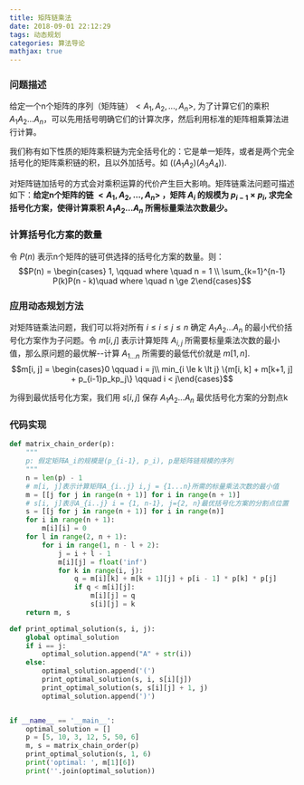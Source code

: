 ```yaml
---
title: 矩阵链乘法
date: 2018-09-01 22:12:29
tags: 动态规划
categories: 算法导论
mathjax: true
---
```

### 问题描述

给定一个n个矩阵的序列（矩阵链）$<A_1, A_2, ..., A_n>$, 为了计算它们的乘积 $A_1A_2...A_n$，可以先用括号明确它们的计算次序，然后利用标准的矩阵相乘算法进行计算。

我们称有如下性质的矩阵乘积链为完全括号化的：它是单一矩阵，或者是两个完全括号化的矩阵乘积链的积，且以外加括号。如 $((A_1A_2)(A_3A_4))$.

对矩阵链加括号的方式会对乘积运算的代价产生巨大影响。矩阵链乘法问题可描述如下：**给定n个矩阵的链 $<A_1, A_2, ..., A_n>$ ，矩阵 $A_i$ 的规模为 $p_{i-1} \times p_i$, 求完全括号化方案，使得计算乘积 $A_1A_2...A_n$ 所需标量乘法次数最少。**

### 计算括号化方案的数量

令 $P(n)$ 表示n个矩阵的链可供选择的括号化方案的数量。则：
$$P(n) = \begin{cases} 1, \qquad where \quad n = 1 \\ \sum_{k=1}^{n-1} P(k)P(n - k)\quad where \quad n \ge 2\end{cases}$$

### 应用动态规划方法

对矩阵链乘法问题，我们可以将对所有 $i \le i \le j \le n$ 确定 $A_1A_2...A_n$ 的最小代价括号化方案作为子问题。令 $m[i,j]$ 表示计算矩阵 $A_{i,j}$ 所需要标量乘法次数的最小值，那么原问题的最优解--计算 $A_{1...n}$ 所需要的最低代价就是 $m[1, n]$.
$$m[i, j] = \begin{cases}0 \qquad i = j\\ min_{i \le k \lt j} \{m[i, k] + m[k+1, j] + p_{i-1}p_kp_j\} \qquad i < j\end{cases}$$

为得到最优括号化方案，我们用 $s[i, j]$ 保存 $A_1A_2...A_n$ 最优括号化方案的分割点k

### 代码实现

```python
def matrix_chain_order(p):
    """
    p: 假定矩阵A_i的规模是(p_{i-1}, p_i), p是矩阵链规模的序列
    """
    n = len(p) - 1
    # m[i, j]表示计算矩阵A_{i..j} i,j = {1...n}所需的标量乘法次数的最小值
    m = [[j for j in range(n + 1)] for i in range(n + 1)]
    # s[i, j]表示A_{i..j} i = {1, n-1}, j={2, n}最优括号化方案的分割点位置
    s = [[j for j in range(n + 1)] for i in range(n)]
    for i in range(n + 1):
        m[i][i] = 0
    for l in range(2, n + 1):
        for i in range(1, n - l + 2):
            j = i + l - 1
            m[i][j] = float('inf')
            for k in range(i, j):
                q = m[i][k] + m[k + 1][j] + p[i - 1] * p[k] * p[j]
                if q < m[i][j]:
                    m[i][j] = q
                    s[i][j] = k
    return m, s

def print_optimal_solution(s, i, j):
    global optimal_solution
    if i == j:
        optimal_solution.append("A" + str(i))
    else:
        optimal_solution.append('(')
        print_optimal_solution(s, i, s[i][j])
        print_optimal_solution(s, s[i][j] + 1, j)
        optimal_solution.append(')')


if __name__ == '__main__':
    optimal_solution = []
    p = [5, 10, 3, 12, 5, 50, 6]
    m, s = matrix_chain_order(p)
    print_optimal_solution(s, 1, 6)
    print('optimal: ', m[1][6])
    print(''.join(optimal_solution))
```
